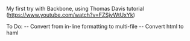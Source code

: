 My first try with Backbone, using Thomas Davis tutorial (https://www.youtube.com/watch?v=FZSjvWtUxYk)

To Do:
-- Convert from in-line formatting to multi-file
-- Convert html to haml

